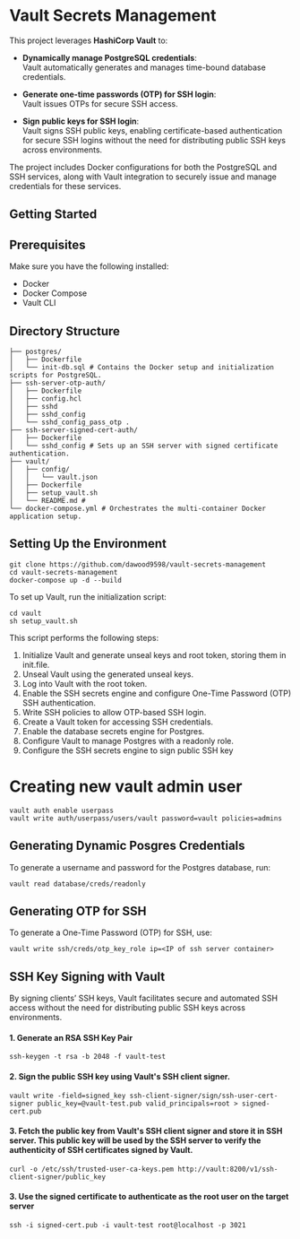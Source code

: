 # Vault Secrets Management

This project leverages **HashiCorp Vault** to:

- **Dynamically manage PostgreSQL credentials**:  
  Vault automatically generates and manages time-bound database credentials.

- **Generate one-time passwords (OTP) for SSH login**:  
  Vault issues OTPs for secure SSH access.

- **Sign public keys for SSH login**:  
  Vault signs SSH public keys, enabling certificate-based authentication for secure SSH logins without the need for distributing public SSH keys across environments.

The project includes Docker configurations for both the PostgreSQL and SSH services, along with Vault integration to securely issue and manage credentials for these services.

## Getting Started

## Prerequisites
Make sure you have the following installed:
- Docker
- Docker Compose
- Vault CLI

## Directory Structure
```
├── postgres/
│   ├── Dockerfile
│   └── init-db.sql # Contains the Docker setup and initialization scripts for PostgreSQL.
├── ssh-server-otp-auth/
│   ├── Dockerfile
│   ├── config.hcl
│   ├── sshd
│   ├── sshd_config
│   └── sshd_config_pass_otp .
├── ssh-server-signed-cert-auth/
│   ├── Dockerfile
│   └── sshd_config # Sets up an SSH server with signed certificate authentication.
├── vault/
│   ├── config/
│   │   └── vault.json
│   ├── Dockerfile
│   ├── setup_vault.sh 
│   └── README.md # 
└── docker-compose.yml # Orchestrates the multi-container Docker application setup.
```

## Setting Up the Environment
```
git clone https://github.com/dawood9598/vault-secrets-management
cd vault-secrets-management
docker-compose up -d --build
```
To set up Vault, run the initialization script:
```
cd vault
sh setup_vault.sh
```

This script performs the following steps:
1. Initialize Vault and generate unseal keys and root token, storing them in init.file.
2. Unseal Vault using the generated unseal keys.
3. Log into Vault with the root token.
4. Enable the SSH secrets engine and configure One-Time Password (OTP) SSH authentication.
5. Write SSH policies to allow OTP-based SSH login.
6. Create a Vault token for accessing SSH credentials.
7. Enable the database secrets engine for Postgres.
8. Configure Vault to manage Postgres with a readonly role.
9. Configure the SSH secrets engine to sign public SSH key

# Creating new vault admin user
```
vault auth enable userpass
vault write auth/userpass/users/vault password=vault policies=admins
```

## Generating Dynamic Posgres Credentials

To generate a username and password for the Postgres database, run:
```
vault read database/creds/readonly
```

## Generating OTP for SSH

To generate a One-Time Password (OTP) for SSH, use:
```
vault write ssh/creds/otp_key_role ip=<IP of ssh server container>
```

## SSH Key Signing with Vault

By signing clients’ SSH keys, Vault facilitates secure and automated SSH access without the need for distributing public SSH keys across environments.

#### 1. Generate an RSA SSH Key Pair
```
ssh-keygen -t rsa -b 2048 -f vault-test
```

#### 2. Sign the public SSH key using Vault's SSH client signer.
```
vault write -field=signed_key ssh-client-signer/sign/ssh-user-cert-signer public_key=@vault-test.pub valid_principals=root > signed-cert.pub
```
#### 3. Fetch the public key from Vault's SSH client signer and store it in SSH server. This public key will be used by the SSH server to verify the authenticity of SSH certificates signed by Vault.
```
curl -o /etc/ssh/trusted-user-ca-keys.pem http://vault:8200/v1/ssh-client-signer/public_key
```

#### 3. Use the signed certificate to authenticate as the root user on the target server
```
ssh -i signed-cert.pub -i vault-test root@localhost -p 3021
```

